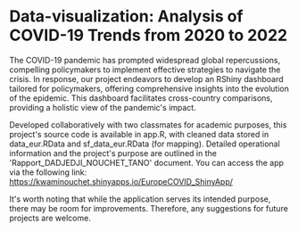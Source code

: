 # Data-visualization: Analysis of COVID-19 Trends from 2020 to 2022
The COVID-19 pandemic has prompted widespread global repercussions, compelling policymakers to implement effective strategies to navigate the crisis. In response, our project endeavors to develop an RShiny dashboard tailored for policymakers, offering comprehensive insights into the evolution of the epidemic. This dashboard facilitates cross-country comparisons, providing a holistic view of the pandemic's impact.

Developed collaboratively with two classmates for academic purposes, this project's source code is available in app.R, with cleaned data stored in data_eur.RData and sf_data_eur.RData (for mapping). Detailed operational information and the project's purpose are outlined in the 'Rapport_DADJEDJI_NOUCHET_TANO' document. You can access the app via the following link: https://kwaminouchet.shinyapps.io/EuropeCOVID_ShinyApp/

It's worth noting that while the application serves its intended purpose, there may be room for improvements. Therefore, any suggestions for future projects are welcome.
